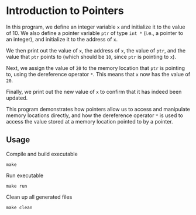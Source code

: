 # Introduction to Pointers

In this program, we define an integer variable `x` and initialize it to the value of 10. We also define a pointer variable `ptr` of type `int *` (i.e., a pointer to an integer), and initialize it to the address of `x`.

We then print out the value of `x`, the address of `x`, the value of `ptr`, and the value that `ptr` points to (which should be `10`, since `ptr` is pointing to `x`).

Next, we assign the value of `20` to the memory location that `ptr` is pointing to, using the dereference operator `*`. This means that `x` now has the value of `20`.

Finally, we print out the new value of `x` to confirm that it has indeed been updated.

This program demonstrates how pointers allow us to access and manipulate memory locations directly, and how the dereference operator `*` is used to access the value stored at a memory location pointed to by a pointer.

## Usage
Compile and build executable
```shell
make
```

Run executable
```shell
make run
```

Clean up all generated files
```shell
make clean
```
